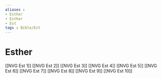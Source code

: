 ```yaml
---
aliases : 
- Esther
- Esther
- Est
tags : Bible/Est
---
```


# Esther

[[NVG Est 1]]
[[NVG Est 2]]
[[NVG Est 3]]
[[NVG Est 4]]
[[NVG Est 5]]
[[NVG Est 6]]
[[NVG Est 7]]
[[NVG Est 8]]
[[NVG Est 9]]
[[NVG Est 10]]

